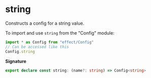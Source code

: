 # string

Constructs a config for a string value.

To import and use `string` from the "Config" module:

```ts
import * as Config from "effect/Config"
// Can be accessed like this
Config.string
```

**Signature**

```ts
export declare const string: (name?: string) => Config<string>
```
